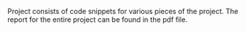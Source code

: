 Project consists of code snippets for various pieces of the project. The report for the entire project can be found in the pdf file.
